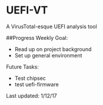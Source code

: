 # UEFI-VT
A VirusTotal-esque UEFI analysis tool

##Progress
Weekly Goal:
- Read up on project background
- Set up general environment

Future Tasks:
- Test chipsec
- test uefi-firmware

Last updated: 1/12/17